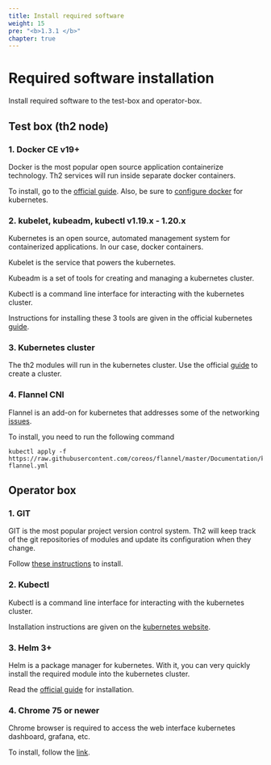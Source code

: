 ```yaml
---
title: Install required software
weight: 15
pre: "<b>1.3.1 </b>"
chapter: true
---
```


# Required software installation

Install required software to the test-box and operator-box.

## Test box (th2 node)

### 1. Docker CE v19+  

   Docker is the most popular open source application containerize technology. Th2 services will run inside separate docker containers.

   To install, go to the [official guide](https://docs.docker.com/engine/install/). Also, be sure to [configure docker](https://kubernetes.io/docs/setup/production-environment/container-runtimes/#docker) for kubernetes.

### 2. kubelet, kubeadm, kubectl v1.19.x - 1.20.x

Kubernetes is an open source, automated management system for containerized applications. In our case, docker containers.

Kubelet is the service that powers the kubernetes.

Kubeadm is a set of tools for creating and managing a kubernetes cluster.

Kubectl is a command line interface for interacting with the kubernetes cluster.

Instructions for installing these 3 tools are given in the official kubernetes [guide](https://kubernetes.io/docs/setup/production-environment/tools/kubeadm/install-kubeadm/).

### 3. Kubernetes cluster

The th2 modules will run in the kubernetes cluster. Use the official [guide](https://kubernetes.io/docs/setup/production-environment/tools/kubeadm/create-cluster-kubeadm/) to create a cluster.

### 4. Flannel CNI

Flannel is an add-on for kubernetes that addresses some of the networking [issues](https://kubernetes.io/docs/concepts/cluster-administration/networking/).

To install, you need to run the following command

```shell
kubectl apply -f https://raw.githubusercontent.com/coreos/flannel/master/Documentation/kube-flannel.yml
```

## Operator box

### 1. GIT

GIT is the most popular project version control system. Th2 will keep track of the git repositories of modules and update its configuration when they change.

Follow [these instructions](https://git-scm.com/book/en/v2/Getting-Started-Installing-Git) to install.

### 2. Kubectl

Kubectl is a command line interface for interacting with the kubernetes cluster.

Installation instructions are given on the [kubernetes website](https://kubernetes.io/docs/tasks/tools/).

### 3. Helm 3+

Helm is a package manager for kubernetes. With it, you can very quickly install the required module into the kubernetes cluster.

Read the [official guide](https://helm.sh/docs/intro/install/) for installation.

### 4. Chrome 75 or newer

Chrome browser is required to access the web interface kubernetes dashboard, grafana, etc.

To install, follow the [link](https://www.google.com/chrome).
